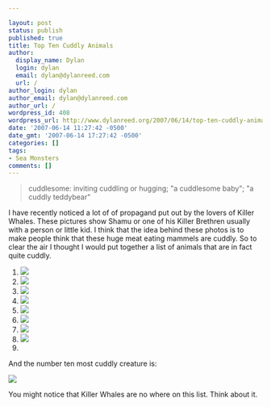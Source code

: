 ```yaml
---

layout: post
status: publish
published: true
title: Top Ten Cuddly Animals
author:
  display_name: Dylan
  login: dylan
  email: dylan@dylanreed.com
  url: /
author_login: dylan
author_email: dylan@dylanreed.com
author_url: /
wordpress_id: 408
wordpress_url: http://www.dylanreed.org/2007/06/14/top-ten-cuddly-animals/
date: '2007-06-14 11:27:42 -0500'
date_gmt: '2007-06-14 17:27:42 -0500'
categories: []
tags:
- Sea Monsters
comments: []
---
```


  


> cuddlesome: inviting cuddling or hugging; "a cuddlesome baby"; "a cuddly teddybear"

  
I have recently noticed a lot of of propagand put out by the lovers of Killer Whales. These pictures show Shamu or one of his Killer Brethren usually with a person or little kid. I think that the idea behind these photos is to make people think that these huge meat eating mammels are cuddly. So to clear the air I thought I would put together a list of animals that are in fact quite cuddly.

  1. ![][1]
  2. ![][2]
  3. ![][3]
  4. ![][4]
  5. ![][5]
  6. ![][6]
  7. ![][7]
  8. ![][8]
  9.   


   [1]: http://www.thaiphotoblogs.com/media/3502_2D4141.jpg
   [2]: http://wingsbirds.com/img/tours/67/gallery/mad32-indri.jpg
   [3]: http://f.screensavers.com/OMS/img/407/wildbabyanimals2_215.jpg
   [4]: http://www.hickerphoto.com/data/media/40/baby_animal_T3637.jpg
   [5]: http://www1.istockphoto.com/file_thumbview_approve/356800/2/istockphoto_356800_cuddly_kitten.jpg
   [6]: http://www.freewebs.com/calsanimals/smoke.JPG
   [7]: http://www.thejessicawells.com/hamster/images/sinead4.jpg
   [8]: http://carrieoke.net/blog/archives/msw/tinylamb.jpg

  
And the number ten most cuddly creature is:

![][9]

   [9]: http://farm1.static.flickr.com/52/108867006_2c866dd8fe.jpg?v=0

You might notice that Killer Whales are no where on this list. Think about it.
